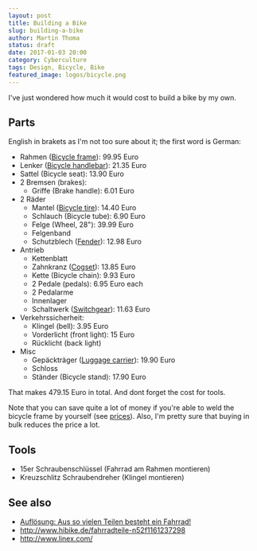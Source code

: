 ```yaml
---
layout: post
title: Building a Bike
slug: building-a-bike
author: Martin Thoma
status: draft
date: 2017-01-03 20:00
category: Cyberculture
tags: Design, Bicycle, Bike
featured_image: logos/bicycle.png
---
```

I've just wondered how much it would cost to build a bike by my own.


## Parts

English in brakets as I'm not too sure about it; the first word is German:

* Rahmen ([Bicycle frame](https://en.wikipedia.org/wiki/Bicycle_frame)): 99.95 Euro
* Lenker ([Bicycle handlebar](https://en.wikipedia.org/wiki/Bicycle_handlebar)): 21.35 Euro
* Sattel (Bicycle seat): 13.90 Euro
* 2 Bremsen (brakes):
    * Griffe (Brake handle): 6.01 Euro
* 2 Räder
    * Mantel ([Bicycle tire](https://en.wikipedia.org/wiki/Bicycle_tire)): 14.40 Euro
    * Schlauch (Bicycle tube): 6.90 Euro
    * Felge (Wheel, 28"): 39.99 Euro
    * Felgenband
    * Schutzblech ([Fender](https://en.wikipedia.org/wiki/Fender_(vehicle)#Bicycles_and_motorcycles)): 12.98 Euro
* Antrieb
    * Kettenblatt
    * Zahnkranz ([Cogset](https://en.wikipedia.org/wiki/Cogset)): 13.85 Euro
    * Kette (Bicycle chain): 9.93 Euro
    * 2 Pedale (pedals): 6.95 Euro each
    * 2 Pedalarme
    * Innenlager
    * Schaltwerk ([Switchgear](https://de.wikipedia.org/wiki/Schaltwerk_(Fahrrad))): 11.63 Euro
* Verkehrssicherheit:
    * Klingel (bell): 3.95 Euro
    * Vorderlicht (front light): 15 Euro
    * Rücklicht (back light)
* Misc
    * Gepäckträger ([Luggage carrier](https://en.wikipedia.org/wiki/Luggage_carrier)): 19.90 Euro
    * Schloss
    * Ständer (Bicycle stand): 17.90 Euro

That makes 479.15 Euro in total. And dont forget the cost for tools.

Note that you can save quite a lot of money if you're able to weld the bicycle
frame by yourself (see [prices](http://shop.prokilo.de/stahl-metall/rohre/rundrohr-stahl-edelstahl-aluminium.html)). Also, I'm pretty sure that buying in bulk reduces the price a lot.


## Tools

* 15er Schraubenschlüssel (Fahrrad am Rahmen montieren)
* Kreuzschlitz Schraubendreher (Klingel montieren)


## See also

* [Auflösung: Aus so vielen Teilen besteht ein Fahrrad!](http://st-pedali.blogspot.de/2014/12/auflosung-aus-sie-vielen-teilen-besteht.html)
* http://www.hibike.de/fahrradteile-n52f1161237298
* http://www.linex.com/
